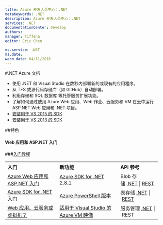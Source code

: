 ```yaml
---
title: Azure 开发人员中心：.NET
metaKeywords: .NET
description: Azure 开发人员中心：.NET
services: .NET
documentationCenter: Develop
authors: 
manager: Tiffena
editor: Eric Chen

ms.service: .NET
ms.date: 
wacn.date: 04/11/2016
---
```


#.NET Azure 文档

- 使用 .NET 和 Visual Studio 在数秒内部署新的或现有的应用程序。
- 从 TFS 或源代码存储库（如 GitHub）自动部署。
- 利用存储和 SQL 数据库 等托管服务扩展功能。
- 了解如何通过使用 Azure Web 应用、Web 作业、云服务和 VM 在云中运行 ASP.NET Web 应用和 .NET 项目。
- [安装用于 VS 2015 的 SDK](http://go.microsoft.com/fwlink/?linkid=518003&clcid=0x804)
- [安装用于 VS 2013 的 SDK](http://go.microsoft.com/fwlink/p/?linkid=323510&clcid=0x804)

##特色

#### Web 应用和 ASP.NET 入门

###[入门教程](../articles/app-service-web/web-sites-dotnet-get-started.md)

<table width="100%" border="0" cellspacing="0" cellpadding="0">
      <tr>
        <th align="left" scope="col">入门</th>
		<th align="left" scope="col">新功能</th>
        <th align="left" scope="col">API 参考</th>
      </tr>
      <tr>
        <td><a href="../articles/app-service-web/web-sites-dotnet-get-started.md">Azure Web 应用和 ASP.NET 入门</a></td>
		<td><a href="https://azure.microsoft.com/zh-cn/blog/announcing-the-azure-sdk-2-8-for-net/">Azure	 SDK for .NET 2.8.1</a></td>
        <td>Blob 存储 <a href="../articles/storage/storage-dotnet-how-to-use-blobs.md">.NET</a> | <a href="http://msdn.microsoft.com/zh-cn/library/azure/dd135733.aspx">REST</a></td>
      </tr>
      <tr>
        <td><a href="../articles/dotnet-sdk.md">Azure SDK for .NET 入门</a></td>
        <td><a href="https://github.com/Azure/azure-powershell/releases">Azure PowerShell 版本</a></td>
		<td>表存储 <a href="../articles/storage/storage-dotnet-how-to-use-tables.md">.NET</a> | <a href="http://msdn.microsoft.com/zh-cn/library/azure/dd179423.aspx">REST</a></td>
      </tr>
      <tr>
        <td><a href="../articles/app-service-web/choose-web-site-cloud-service-vm.md"> Web 应用、云服务或虚拟机？</a></td>
        <td><a href="https://blogs.msdn.microsoft.com/visualstudio/2015/01/08/azure-virtual-machine-images-for-visual-studio/">适用于 Visual Studio 的 Azure VM 映像</a></td>
		<td>服务管理 <a href="http://go.microsoft.com/fwlink/p/?linkid=327806&clcid=0x804">.NET</a> | <a href="http://msdn.microsoft.com/zh-cn/library/azure/ee460799.aspx">REST</a></td>
      </tr>
</table>

